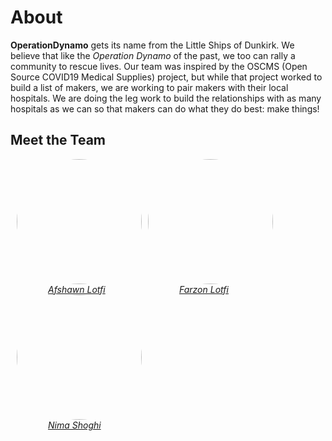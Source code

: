 # About

**OperationDynamo** gets its name from the Little Ships of Dunkirk. We believe that like the _Operation Dynamo_ of the past, we too can rally a community to rescue lives. Our team was inspired by the OSCMS (Open Source COVID19 Medical Supplies) project, but while that project worked to build a list of makers, we are working to pair makers with their local hospitals. We are doing the leg work to build the relationships with as many hospitals as we can so that makers can do what they do best: make things!

## Meet the Team

<div style="display: flex;flex-wrap: wrap;">
 <div style="margin-left : 10px;">
   <img style="border-radius: 50%;" src="https://i.imgur.com/dImcPte.jpg" width="200" height="200" />
   <br>
   <em style="margin-left: 50px;"><a href="https://afshawn.org">Afshawn Lotfi</a></em>
 </div>

 <div style="margin-left : 10px;">
  <img style="border-radius: 50%;" src="https://i.imgur.com/QINflE6.jpg" width="200" height="200" /> 
   <br>
   <em style="margin-left: 50px;"><a href="https://farzon.org">Farzon Lotfi</a></em>
 </div>

 <div style="margin-left : 10px;">
  <img style="border-radius: 50%;" src="https://i.imgur.com/VjHg54x.jpg" width="200" height="200" /> 
   <br>
   <em style="margin-left: 50px;"><a href="https://nima.sh">Nima Shoghi</a></em>
 </div>
</div>
